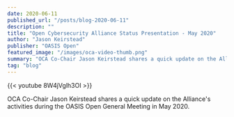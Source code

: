 ```yaml
---
date: 2020-06-11
published_url: "/posts/blog-2020-06-11"
description: ""
title: "Open Cybersecurity Alliance Status Presentation - May 2020"
author: "Jason Keirstead"
publisher: "OASIS Open"
featured_image: "/images/oca-video-thumb.png"
summary: "OCA Co-Chair Jason Keirstead shares a quick update on the Alliance's activities during the OASIS Open General Meeting in May 2020."
tag: "blog"
---
```


{{< youtube 8W4jVglh3OI >}}

OCA Co-Chair Jason Keirstead shares a quick update on the Alliance's activities during the OASIS Open General Meeting in May 2020.
